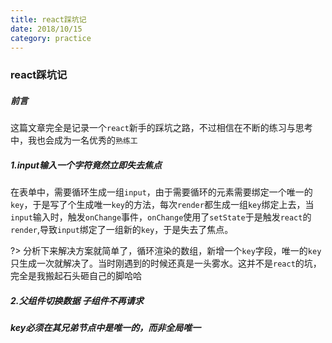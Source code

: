 ```yaml
---
title: react踩坑记
date: 2018/10/15
category: practice
---
```


### react踩坑记

##### 前言

这篇文章完全是记录一个`react`新手的踩坑之路，不过相信在不断的练习与思考中，我也会成为一名优秀的`熟练工`

##### 1.input输入一个字符竟然立即失去焦点

在表单中，需要循环生成一组`input`，由于需要循环的元素需要绑定一个唯一的`key`，于是写了个生成唯一`key`的方法，每次`render`都生成一组`key`绑定上去，当`input`输入时，触发`onChange`事件，`onChange`使用了`setState`于是触发`react`的`render`,导致`input`绑定了一组新的`key`，于是失去了焦点。

?> 分析下来解决方案就简单了，循环渲染的数组，新增一个`key`字段，唯一的`key`只生成一次就解决了。当时刚遇到的时候还真是一头雾水。这并不是`react`的坑，完全是我搬起石头砸自己的脚哈哈

##### 2.父组件切换数据 子组件不再请求

##### key必须在其兄弟节点中是唯一的，而非全局唯一